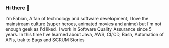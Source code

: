 ### Hi there 👋

I'm Fabian, A fan of technology and software development, I love the mainstream culture (super heroes, animated movies and anime) but I'm not enough geek as I'd liked. I work in Software Quality Assurance since 5 years. In this time I've learned about Java, AWS, CI/CD, Bash, Automation of APIs, trak to Bugs and SCRUM Stories

<!----- 
TODO List:
  - List of proyects that I want to show
  - Softskills
  - Motivations
----->
